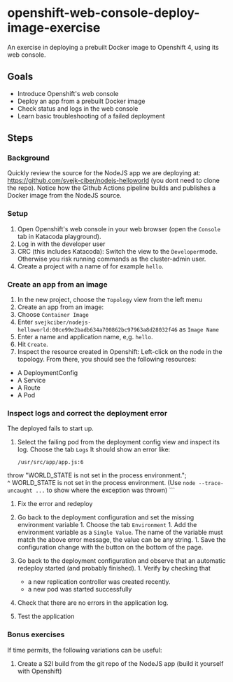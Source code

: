 # openshift-web-console-deploy-image-exercise
An exercise in deploying a prebuilt Docker image to Openshift 4, using its web console.

## Goals
* Introduce Openshift's web console
* Deploy an app from a prebuilt Docker image
* Check status and logs in the web console
* Learn basic troubleshooting of a failed deployment


## Steps

### Background
Quickly review the source for the NodeJS app we are deploying at: 
  https://github.com/svejk-ciber/nodejs-helloworld (you dont need to clone the repo). Notice how the Github Actions pipeline builds and publishes a Docker image from the NodeJS source.

### Setup

1. Open Openshift's web console in your web browser (open the `Console` tab in Katacoda playground).
1. Log in with the developer user
1. CRC (this includes Katacoda): Switch the view to the `Developer`mode. Otherwise you risk running commands as the cluster-admin user.
1. Create a project with a name of for example `hello`.

### Create an app from an image
1.  In the new project, choose the `Topology` view from the left menu
1.  Create an app from an image:
  1. Choose `Container Image`
  1. Enter `svejkciber/nodejs-helloworld:00ce99e2badb634a700862bc97963a8d28032f46` as `Image Name`
  1. Enter a name and application name, e,g. `hello`. 
  1. Hit `Create`.
1. Inspect the resource created in Openshift: Left-click on the node in the topology. From there, you should see the following resources:
  * A DeploymentConfig
  * A Service
  * A Route
  * A Pod
 
 ### Inspect logs and correct the deployment error
 The deployed fails to start up. 
 
 1. Select the failing pod from the deployment config view and inspect its log. Choose the tab `Logs`
    It should show an error like:
    ```
    /usr/src/app/app.js:6
  throw "WORLD_STATE is not set in the process environment.";  
  ^
WORLD_STATE is not set in the process environment.
(Use `node --trace-uncaught ...` to show where the exception was thrown)
    ``` 
 
 1. Fix the error and redeploy
   1. Go back to the deployment configuration and set the missing environment variable
     1. Choose the tab `Environment`
     1. Add the environment variable as a `Single Value`. The name of the variable must match the above error message, the value can be any string.
     1. Save the configuration change with the button on the bottom of the page.
   1. Go back to the deployment configuration and observe that an automatic redeploy started (and probably finished).
     1. Verify by checking that 
       * a new replication controller was created recently.
       * a new pod was started successfully
   1. Check that there are no errors in the application log.
   
1. Test the application

### Bonus exercises
If time permits, the following variations can be useful:
1. Create a S2I build from the git repo of the NodeJS app (build it yourself with Openshift)
